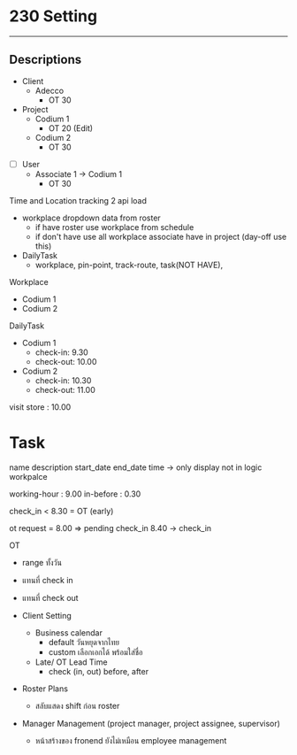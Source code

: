 # 230 Setting
---
## Descriptions



- Client
	- Adecco 
		- OT 30
- Project
	- Codium 1
		- OT 20 (Edit)
	- Codium 2
		- OT 30
- [ ] User
	- Associate 1 -> Codium 1
		- OT 30


Time and Location tracking
2 api load 
- workplace dropdown data from roster
	- if have roster use workplace from schedule
	- if don't have use all workplace associate have in project (day-off use this)
- DailyTask
	- workplace, pin-point, track-route, task(NOT HAVE), 

Workplace
- Codium 1
- Codium 2

DailyTask

- Codium 1
	- check-in: 9.30
	- check-out: 10.00
- Codium 2
	- check-in: 10.30
	- check-out: 11.00



visit store : 10.00

# Task
name
description
start_date
end_date
time -> only display not in logic
workpalce



working-hour : 9.00
in-before : 0.30

check_in < 8.30 =  OT (early)

ot request = 8.00 => pending
check_in 8.40 -> check_in

OT
- range ทั้งวัน
- แทนที่ check in
- แทนที่ check out



- Client Setting
	- Business calendar
		- default วันหยุดจากไทย
		- custom  เลือกเอกได้ พร้อมใส่ชื่อ
	- Late/ OT Lead Time
		- check (in, out) before, after
- Roster Plans
	- สลับแสดง shift ก่อน roster
- Manager Management (project manager, project assignee, supervisor)
	- หน้าสร้างของ fronend ยังไม่เหมือน employee management
